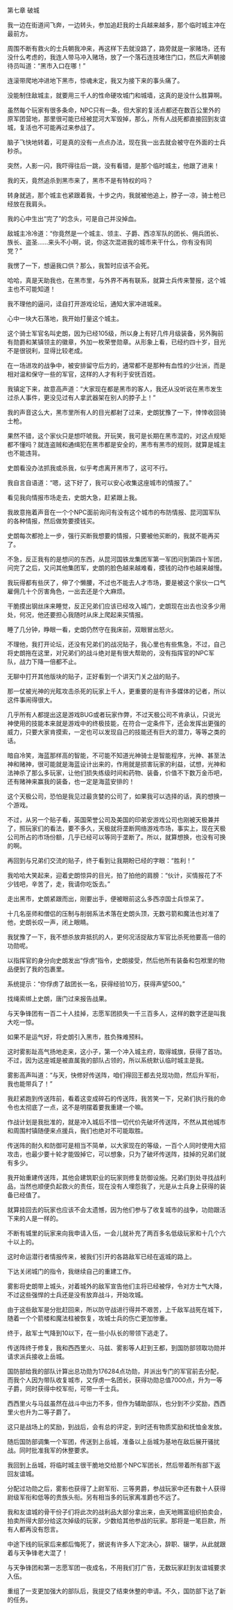 第七章 破城


我一边在街道间飞奔，一边转头，参加追赶我的士兵越来越多，那个临时城主冲在最前方。

周围不断有救火的士兵朝我冲来，再这样下去就没路了，路旁就是一家赌场，还有没什么考虑的，我连人带马冲入赌场，放了一个落石连技堵住门口，然后大声朝接待员叫道：“黑市入口在哪！”

连滚带爬地冲进地下黑市，惊魂未定，我又为接下来的事头痛了。

没能制住敌城主，就要用三千人的性命硬攻城门和城墙，这真的是没什么胜算啊。

虽然每个玩家有很多条命，NPC只有一条，但大家的复活点都还在数百公里外的原军团营地，那里很可能已经被昆河大军毁掉，那么，所有人战死都直接回到友谊城，复活也不可能再过来参战了。

脑子飞快地转着，可是真的没有一点点办法，现在我一出去就会被守在外面的士兵秒杀。

突然，人影一闪，我吓得往后一跳，没有看错，是那个临时城主，他跟了进来！

我的天，竟然追杀到黑市来了，黑市不是有特权的吗？

转身就逃，那个城主也紧跟着我，十步之内，我就被他追上，脖子一凉，骑士枪已经放在我肩头。

我的心中生出“完了”的念头，可是自己并没掉血。

敌城主冷冷道：“你竟然是一个城主、领主、子爵、西凉军队的团长、佣兵团长、族长、盗圣……来头不小啊，说，你这次混进我的城市来干什么，你有没有同党？”

我愣了一下，想逼我口供？那么，我暂时应该不会死。

哈哈，真是天助我也，在黑市里，与外界不再有联系，就算士兵传来警报，这个城主也不可能知道！

我不理他的逼问，迳自打开游戏论坛，通知大家冲进城来。

心中一块大石落地，我开始打量这个城主。

这个骑士军官名叫史朗，因为已经105级，所以身上有好几件月级装备，另外胸前有勋爵和某镇领主的徽章，外加一枚荣誉勋章。从形象上看，已经约四十岁，目光不是很锐利，显得比较老成。

在一场进攻的战争中，被安排留守后方的，通常都不是那种有血性的少壮派，而是相对温和保守一些的军官，这样的人才有利于安抚百姓。

我镇定下来，故意高声道：“大家现在都是黑市的客人，我还从没听说在黑市发生过杀人事件，更没见过有人拿武器架在别人的脖子上！”

我的声音这么大，黑市里所有人的目光都射了过来，史朗犹豫了一下，悻悻收回骑士枪。

果然不错，这个家伙只是想吓唬我。开玩笑，我可是长期在黑市混的，对这点规矩都不懂吗？就连盗贼和通缉犯在黑市都是安全的，黑市有黑市的规则，就算是城主也不能违背。

史朗看没办法抓我或杀我，似乎考虑离开黑市了，这可不行。

我自言自语道：“嗯，这下好了，我可以安心收集这座城市的情报了。”

看见我向情报市场走去，史朗大急，赶紧跟上我。

我故意拖着声音在一个个NPC面前询问有没有这个城市的布防情报、昆河国军队的各种情报，然后做势要摸钱买。

史朗每次都抢上一步，强行买断我想要的情报，只要被他买断的，我就不能再买了。

不急，反正我有的是想问的东西，从昆河国铁龙集团军第一军团问到第四十军团，问完了之后，又问其他集团军，史朗的脸色越来越难看，摸钱的动作也越来越慢。

我玩得都有些厌了，伸了个懒腰，不过也不能去人才市场，要是被这个家伙一口气雇佣几十个厉害角色，一出去还是个大麻烦。

干脆摸出钢丝床来睡觉，反正兄弟们应该已经攻入城门，史朗现在出去也没多少用处，何况，他还要担心我随时从床上爬起来买情报。

睡了几分钟，睁眼一看，史朗仍然守在我床前，双眼冒出怒火。

不理他，我打开论坛，还没有兄弟们的战况贴子，我心里也有些焦急，不过，自己将史朗拖在这里，对兄弟们的战斗绝对是有很大帮助的，没有指挥官的NPC军队，战力下降一倍都不止。

无聊中打开其他版块的贴子，正好看到一个讲天门关之战的贴子。

那一仗被光神的光眩攻击杀死的玩家上千人，更重要的是有许多媒体的记者，所以这件事闹得很大。

几乎所有人都提出这是游戏BUG或者玩家作弊，不过天极公司不肯承认，只说光神使用的技能本来就是游戏中的终极技能，在符合一定条件下，还会发挥出更强的威力，只要大家肯摸索，一定也可以发现自己的技能还有巨大的潜力，等等之类的话。

暗自冷笑，海蓝那样高的智能，不可能不知道光神骑士是智能程序，光神、甚至法神和赌神，很可能就是海蓝设计出来的，作用就是损害玩家的利益，试想，光神和法神杀了那么多玩家，让他们损失练级时间和药物、装备，价值不下数万金币吧，还有赌神来赢我的装备，也一定是海蓝安排的！

这个天极公司，恐怕是我见过最贪婪的公司了，如果我可以选择的话，真的想换一个游戏。

不过，从另一个贴子看，英国荣誉公司及美国的印弟安游戏公司也刚被天极兼并了，照玩家们的看法，要不多久，天极就将垄断网络游戏市场，事实上，现在天极公司所占的市场份额，几乎已经可以等同于垄断了。所以，就算想换，也没有可换的啊。

再回到与兄弟们交流的贴子，终于看到让我期盼已经的字眼：“胜利！”

我哈哈大笑起来，迎着史朗惊异的目光，拍了拍他的肩膀：“伙计，买情报花了不少钱吧，辛苦了，走，我请你吃饭去。”

走出黑市，史朗紧跟而出，刚要出手，便被眼前这么多西凉国士兵惊呆了。

十几名巫师和僧侣的压制与削弱系法术落在史朗头顶，无数弓箭和魔法也对准了他，史朗长叹一声，闭上眼睛。

我犹豫了一下，我不想杀放弃抵抗的人，更何况活捉敌方军官比杀死他要高一倍的功勋呢。

以指挥官的身分向史朗发出“俘虏”指令，史朗接受，然后他所有装备和包袱里的物品便到了我的包裹里。

系统提示：“你俘虏了敌团长一名，获得经验10万，获得声望500。”

找绳索绑上史朗，唐门过来报告战果。

与天争锋团有一百二十人挂掉，志愿军团损失一千三百多人，这样的数字还是叫我大吃一惊。

如果不是运气好，将史朗引入黑市，胜负殊难预料。

这时雾影趾高气扬地走来，这小子，第一个冲入城主府，取得城旗，获得了首功。不过，因为这座城是被直属我的部队占领的，所以系统默认临时城主是我。

雾影高声叫道：“与天，快修好传送阵，咱们得回王都去兑现功勋，然后升军衔，我也能带兵了！”

我赶紧跑到传送阵前，看着这变成碎石的传送阵，我苦笑一下，兄弟们执行我的命令也太彻底了一点，这不是明摆着要我重建一个嘛。

作战计划是我批准的，就是冲入城后不惜一切代价先破坏传送阵，不然从其他城市和周围村镇随便来点援兵，我们也绝对不可能取胜。

传送阵的耐久和防御可是相当不简单，以大家现在的等级，一百个人同时使用大招攻击，也最少要十轮才能毁掉它，可以想象，只为了破坏传送阵，挂掉的兄弟们就有多少。

我开始重建传送阵，其他会建筑职业的玩家则修复防御设施。兄弟们到处寻找战利品，当然也顺便负起救火的责任，现在没有人埋怨我了，光是从士兵身上获得的装备已经值了。

就算挂回去的玩家也应该不会太遗憾，因为他们参与了收复城市的战争，功勋跟活下来的人是一样的。

不断有城里的玩家来向我申请入伍，一会儿就补充了两百多名低级玩家和十几个六十以上的。

这时命运潜行者情报传来，被我们引开的各路敌军已经在返城的路上。

下达关闭城门的指令，我继续自己的重建工作。

雾影将史朗带上城头，对着城外的敌军宣告他们主将已经被俘，令对方士气大降，不过这些强悍的士兵还是没有放弃战斗，开始攻城。

由于这些敌军是分批赶回来，所以防守战进行得并不艰苦，上千敌军战死在城下，随着一个个箭楼和魔法柱被恢复，攻城士兵的伤亡更加惨重。

终于，敌军士气降到10以下，在一些小队长的带领下逃走了。

传送阵终于修复，我和西西里火、马兹、雾影等人赶到王都，到国防部领取功勋并请求派兵接收上岳城。

国防部给我的部队计算出总功勋为176284点功勋，并派出专门的军官前去分配，而我个人因为带队收复城市，又俘虏一名团长，获得功勋总值7000点，升为一等子爵，同时获得中校军衔，可带一千士兵。

西西里火与马兹虽然在战斗中出力不多，但作为辅助部队，也分到不少奖励，西西里火也升为二等子爵了。

这只是战场上的奖励，到战后，会有总的评定，到时还有物质奖励和抚恤金发放。

随后国防部调集一个军团，传送到上岳城，准备以上岳城为基地在敌后展开骚扰战。同时批准我军的休整要求。

我回到上岳城，将临时城主很干脆地交给那个NPC军团长，然后带着所有部下返回友谊城。

分配过功勋之后，雾影也获得了上尉军衔、三等男爵，参战玩家中还有数十人获得尉级军衔和低等的贵族头衔。另有相当多的玩家离准爵也不远了。

我和友谊城的骨干份子们将此次的战利品大部分拿出来，由天地赐富组织拍卖会，拍卖所得大部分给这次掉级的玩家，少数给其他参战的玩家。那将是一笔巨款，所有人都再没有怨言。

中途下线的玩家后来都后悔死了，据说有许多人下定决心，辞职、辍学，从此就跟着与天争锋老大混了！

与天争锋团和第一志愿军团一夜成名，不用我们打广告，无数玩家赶到友谊城要求入伍。

重组了一支更加强大的部队后，我提交了结束休整的申请。不久，国防部下达了新的任务。






